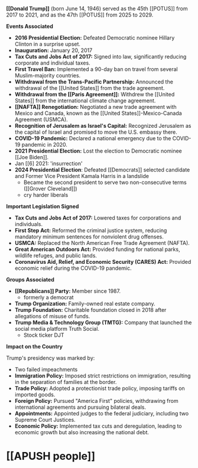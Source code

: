 **[[Donald Trump]]** (born June 14, 1946) served as the 45th [[POTUS]] from 2017 to 2021, and as the 47th [[POTUS]] from 2025 to 2029.

**Events Associated**

* **2016 Presidential Election:** Defeated Democratic nominee Hillary Clinton in a surprise upset.
* **Inauguration:** January 20, 2017
* **Tax Cuts and Jobs Act of 2017:** Signed into law, significantly reducing corporate and individual taxes.
* **First Travel Ban:** Implemented a 90-day ban on travel from several Muslim-majority countries.
* **Withdrawal from the Trans-Pacific Partnership:** Announced the withdrawal of the [[United States]] from the trade agreement.
* **Withdrawal from the [[Paris Agreement]]:** Withdrew the [[United States]] from the international climate change agreement.
* **[[NAFTA]] Renegotiation:** Negotiated a new trade agreement with Mexico and Canada, known as the [[United States]]-Mexico-Canada Agreement (USMCA).
* **Recognition of Jerusalem as Israel's Capital:** Recognized Jerusalem as the capital of Israel and promised to move the U.S. embassy there.
* **COVID-19 Pandemic:** Declared a national emergency due to the COVID-19 pandemic in 2020.
* **2021 Presidential Election:** Lost the election to Democratic nominee [[Joe Biden]].
* Jan [[6] 2021:  'insurrection' 
* **2024 Presidential Election**: Defeated [[Democrats]] selected candidate and Former Vice President Kamala Harris in a landslide
	* Became the second president to serve two non-consecutive terms ([[Grover Cleveland]])
	* cry harder liberals


**Important Legislation Signed**

* **Tax Cuts and Jobs Act of 2017:** Lowered taxes for corporations and individuals.
* **First Step Act:** Reformed the criminal justice system, reducing mandatory minimum sentences for nonviolent drug offenses.
* **USMCA:** Replaced the North American Free Trade Agreement (NAFTA).
* **Great American Outdoors Act:** Provided funding for national parks, wildlife refuges, and public lands.
* **Coronavirus Aid, Relief, and Economic Security (CARES) Act:** Provided economic relief during the COVID-19 pandemic.

**Groups Associated**

* **[[Republicans]] Party:** Member since 1987.
	* formerly a democrat
* **Trump Organization:** Family-owned real estate company.
* **Trump Foundation:** Charitable foundation closed in 2018 after allegations of misuse of funds.
* **Trump Media & Technology Group (TMTG):** Company that launched the social media platform Truth Social.
	* Stock ticker DJT

**Impact on the Country**

Trump's presidency was marked by:

* Two failed impeachments
* **Immigration Policy:** Imposed strict restrictions on immigration, resulting in the separation of families at the border.
* **Trade Policy:** Adopted a protectionist trade policy, imposing tariffs on imported goods.
* **Foreign Policy:** Pursued "America First" policies, withdrawing from international agreements and pursuing bilateral deals.
* **Appointments:** Appointed judges to the federal judiciary, including two Supreme Court Justices.
* **Economic Policy:** Implemented tax cuts and deregulation, leading to economic growth but also increasing the national debt.
# [[APUSH people]]